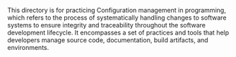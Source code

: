 This directory is for practicing Configuration management in programming, which refers to the process of systematically handling changes to software systems to ensure integrity and traceability throughout the software development lifecycle. It encompasses a set of practices and tools that help developers manage source code, documentation, build artifacts, and environments.